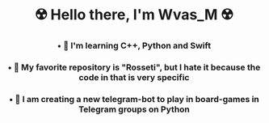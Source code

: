 
<div id="header" align="center">
    <h1>☢️ Hello there, I'm Wvas_M ☢️</h1>
    <h3>• 🦐 I'm learning C++, Python and Swift</h3>
    <h3>• 🥑 My favorite repository is "Rosseti", but I hate it because the code in that is very specific</h3>
    <h3>• 🍾 I am creating a new telegram-bot to play in board-games in Telegram groups on Python</h3>
</div>
